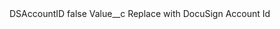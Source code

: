 <?xml version="1.0" encoding="UTF-8"?>
<CustomMetadata xmlns="http://soap.sforce.com/2006/04/metadata" xmlns:xsi="http://www.w3.org/2001/XMLSchema-instance" xmlns:xsd="http://www.w3.org/2001/XMLSchema">
    <label>DSAccountID</label>
    <protected>false</protected>
    <values>
        <field>Value__c</field>
        <value xsi:type="xsd:string">Replace with DocuSign Account Id</value>
    </values>
</CustomMetadata>
